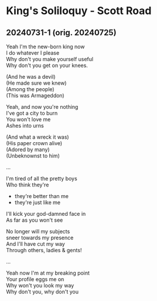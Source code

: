 # King's Soliloquy - Scott Road

## 20240731-1 (orig. 20240725)

Yeah I'm the new-born king now  
I do whatever I please  
Why don't you make yourself useful  
Why don't you get on your knees.

(And he was a devil)  
(He made sure we knew)  
(Among the people)  
(This was Armageddon)  

Yeah, and now you're nothing  
I've got a city to burn  
You won't love me  
Ashes into urns  

(And what a wreck it was)  
(His paper crown alive)  
(Adored by many)  
(Unbeknownst to him)  

...

I'm tired of all the pretty boys  
Who think they're

*   they're better than me
*   they're just like me

I'll kick your god-damned face in  
As far as you won't see  

No longer will my subjects  
sneer towards my presence  
And I'll have cut my way  
Through others, ladies & gents!  

...

Yeah now I'm at my breaking point  
Your profile eggs me on  
Why won't you look my way  
Why don't you, why don't you